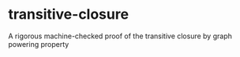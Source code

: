 # transitive-closure
A rigorous machine-checked proof of the transitive closure by graph powering property
